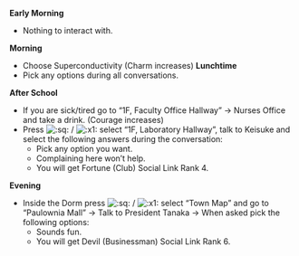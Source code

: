 **Early Morning**

- Nothing to interact with.

**Morning**

- Choose Superconductivity (Charm increases)
  **Lunchtime**
- Pick any options during all conversations.

**After School**

- If you are sick/tired go to “1F, Faculty Office Hallway” -> Nurses Office and take a drink. (Courage increases)
- Press ![:sq:](/assets/square.png) / ![:x1:](/assets/x1.png) select “1F, Laboratory Hallway”, talk to Keisuke and select the following answers during the conversation:
  - Pick any option you want.
  - Complaining here won’t help.
  - You will get Fortune (Club) Social Link Rank 4.

**Evening**

- Inside the Dorm press ![:sq:](/assets/square.png) / ![:x1:](/assets/x1.png) select “Town Map” and go to “Paulownia Mall” -> Talk to President Tanaka -> When asked pick the following options:
  - Sounds fun.
  - You will get Devil (Businessman) Social Link Rank 6.
